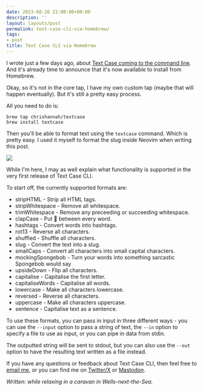 ```yaml
---
date: 2023-08-26 22:00:00+00:00
description: ''
layout: layouts/post
permalink: text-case-cli-via-homebrew/
tags:
- post
title: Text Case CLI via Homebrew
---
```


I wrote just a few days ago, about [Text Case coming to the command line][blog]. And it's
already time to announce that it's now available to install from Homebrew.

Okay, so it's not in the core tap, I have my own custom tap (maybe that will happen eventually).
But it's still a pretty easy process.

All you need to do is:

```
brew tap chrishannah/textcase
brew install textcase
```

Then you'll be able to format text using the `textcase` command. Which is pretty easy. I used
it myself to format the slug inside Neovim when writing this post.

![](/images/2023/08/neovim-textcase.jpeg)

While I'm here, I may as well explain what functionality is supported in the very first release
of Text Case CLI.

To start off, the currently supported formats are:

 - stripHTML - Strip all HTML tags.
 - stripWhitespace - Remove all whitespace.
 - trimWhitespace - Remove any preceeding or succeeding whitespace.
 - clapCase - Put 👏 between every word.
 - hashtags - Convert words into hashtags.
 - rot13 - Reverse all characters.
 - shuffled - Shuffle all characters.
 - slug - Convert the text into a slug.
 - smallCaps - Convert all characters into small capital characters.
 - mockingSpongebob - Turn your words into something sarcastic Spongebob would say
 - upsideDown - Flip all characters.
 - capitalise - Capitalise the first letter.
 - capitaliseWords - Capitalise all words.
 - lowercase - Make all characters lowercase.
 - reversed - Reverse all characters.
 - uppercase - Make all characters uppercase.
 - sentence - Capitalise text as a sentence.

 To use these formats, you can pass in input in three different ways - you can use the `--input`
 option to pass a string of text, the `--in` option to specify a file to use as input, or you
 can pipe in data from stdin.

 The outputted string will be sent to stdout, but you can also use the `--out` option to have the
 resulting text written as a file instead.

If you have any questions or feedback about Text Case CLI, then feel free to [email me](mailto:me@chrishannah.me), or you can
find me on [Twitter/X][tw] or [Mastodon][m].

*Written: while relaxing in a caravan in Wells-next-the-Sea.*

[blog]: https://chrishannah.me/text-case-is-coming-to-the-command-line
[tw]: https://twitter.com/chrishannah
[m]: https://fosstodon.org/@chrishannah